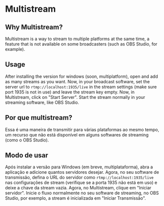 # Multistream 
## Why Multistream?
Multistream is a way to stream to multiple platforms at the same time, a feature that is not available on some broadcasters (such as OBS Studio, for example).

## Usage
After installing the version for windows (soon, multiplatform), open and add as many streams as you want. Now, in your broadcast software, set the server url to `rtmp://localhost:1935/live` in the stream settings (make sure port 1935 is not in use) and leave the stream key empty. Now, in Multistream, click on "Start Server". Start the stream normally in your streaming software, like OBS Studio.

## Por que multistream?  
Essa é uma maneira de transmitir para várias plataformas ao mesmo tempo, um recurso que não está disponível em alguns softwares de streaming (como o OBS Studio).  
  
## Modo de usar
Após instalar a versão para Windows (em breve, multiplataforma), abra a aplicação e adicione quantos servidores desejar. Agora, no seu software de transmissão, defina o URL do servidor como `rtmp://localhost:1935/live` nas configurações de stream (verifique se a porta 1935 não está em uso) e deixe a chave da stream vazia. Agora, no Multistream, clique em "Iniciar servidor". Inicie o fluxo normalmente no seu software de streaming, no OBS Studio, por exemplo, a stream é inicializada em "Iniciar Transmissão".
